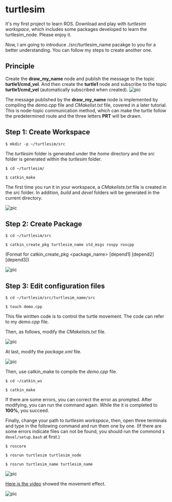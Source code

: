 # turtlesim
It's my first project to learn ROS. Download and play with *turtlesim workspace*, which includes some packages developed to learn the turtlesim_node. Please enjoy it.

Now, I am going to introduce ./src/turtlesim_name pacakge to you for a better understanding. You can follow my steps to create another one.

## Principle
Create the **draw_my_name** node and publish the message to the topic **turtle1/cmd_vel**. And then create the **turtle1** node and subscribe to the topic **turtle1/cmd_vel** (automatically subscribed when created). 
![pic](http://m.qpic.cn/psc?/V53W2FkB1yOtnS25GEyd38amA54P7fxq/45NBuzDIW489QBoVep5mcZsqEWHjgbXMo1XWKAP0Y7jdTkiJyO3vePJgZw7UHcQW4nv31zuLS1hVIqlGLrMp8LoU0K2aCaR.RP*L9JxuI1I!/b&bo=HQXCAQAAAAABF.s!&rf=viewer_4)

The message published by the **draw_my_name** node is implemented by compiling the *demo.cpp* file and *CMakelist.txt* file, covered in a later tutorial. This is node-topic communication method, which can make the turtle follow the predetermined route and the three letters **PRT** will be drawn.

## Step 1: Create Workspace
`$ mkdir -p ~/turtlesim/src `

The *turtlesim* folder is generated under the *home* directory and the *src* folder is generated within the *turtlesim* folder.

`$ cd ~/turtlesim/`

`$ catkin_make`

The first time you run it in your workspace, a *CMakelists.txt* file is created in the *src* folder. In addition, *build* and *devel* folders will be generated in the current directory.

![pic](http://m.qpic.cn/psc?/V53W2FkB1yOtnS25GEyd38amA54P7fxq/45NBuzDIW489QBoVep5mcZ4u9lod5A0RGiMbl*jDuQb.hMqXcgWJ5qPrQ69C3chNDM.j7h.OjjdMUfHPmGpUqciWwYOIkZx*kFpgAHhqz*A!/b&bo=egMXAnoDFwIDGTw!&rf=viewer_4)

## Step 2: Create Package
`$ cd ~/turtlesim/src`

`$ catkin_create_pkg turtlesim_name std_msgs rospy roscpp`

(Format for catkin_create_pkg <package_name> [depend1] [depend2] [depend3])

![pic](http://m.qpic.cn/psc?/V53W2FkB1yOtnS25GEyd38amA54P7fxq/45NBuzDIW489QBoVep5mcZ4u9lod5A0RGiMbl*jDuQaOBvBRd*MH8h*Iw98SEFKjA90AedzWuJeKS76RRol.VbEknahn7Yo7aoxnMxmozyk!/b&bo=egMXAnoDFwIDGTw!&rf=viewer_4)

## Step 3: Edit configuration files
`$ cd ~/turtlesim/src/turtlesim_name/src`

`$ touch demo.cpp`

This file wiritten code is to control the turtle movement. The code can refer to my *demo.cpp* file.

Then, as follows, modify the *CMakelists.txt* file.

![pic](http://m.qpic.cn/psc?/V53W2FkB1yOtnS25GEyd38amA54P7fxq/45NBuzDIW489QBoVep5mcahBevoIg066oyla.RCWLaPpBQxqgpzyQdRFQKPkAvf*ukdJeAsM5SssH3ix.oBfNRpEXKQsT5NcuVUGYYTdiFw!/b&bo=hAPmAoQD5gIDGTw!&rf=viewer_4)

At last, modify the *package.xml* file.

![pic](http://m.qpic.cn/psc?/V53W2FkB1yOtnS25GEyd38amA54P7fxq/45NBuzDIW489QBoVep5mcahBevoIg066oyla.RCWLaNo9mlE8FUAMoNxjlNQwIE3isQp.Tppg.w*I5ReMGY6LzXujBEWluLnuZyl3lYS6Hk!/b&bo=hAPmAoQD5gIDGTw!&rf=viewer_4)

Then, use catkin_make to compile the *demo.cpp* file.

`$ cd ~/catkin_ws`

`$ catkin_make`

If there are some errors, you can correct the error as prompted. After modifying, you can run the command again. While the it is completed to **100%**, you succeed.

Finally, change your path to *turtlesim workspace*, then, open three terminals and type in the following command and run them one by one. (If there are some errors indicate files can not be found, you should run the commond `$ devel/setup.bash` at first.)

`$ roscore`

`$ rosrun turtlesim turtlesim_node`

`$ rosrun turtlesim_name turtlesim_name`

![pic](http://m.qpic.cn/psc?/V53W2FkB1yOtnS25GEyd38amA54P7fxq/45NBuzDIW489QBoVep5mcahBevoIg066oyla.RCWLaMaGChLzrQCNEO6G3xrCPIn8h1DjYLWpeOeuOP1hsjK27d99pzcdMFctk9jlj7Tcc0!/b&bo=gAc4BIAHOAQDORw!&rf=viewer_4)

[Here is the video](https://www.bilibili.com/video/BV13p4y1b7ya) showed the movement effect.

![pic](http://m.qpic.cn/psc?/V53W2FkB1yOtnS25GEyd38amA54P7fxq/45NBuzDIW489QBoVep5mcRHgcXXNu0QQn5BD5Hz73Q1qKHGCkpmLiGXnQs*M9E.BhgGbvSqKEU3XtdWHfYBBwiB0aMQuszqNhdt8PvPd9No!/b&bo=vwHQAQAAAAABF18!&rf=viewer_4)

